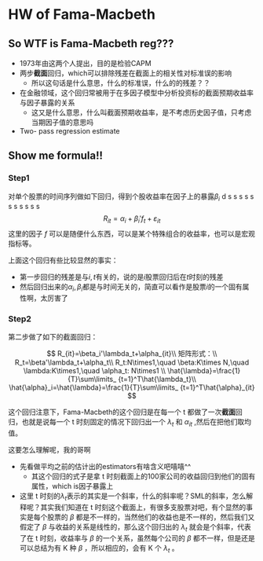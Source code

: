 # HW of Fama-Macbeth

## So WTF is Fama-Macbeth reg???

- 1973年由这两个人提出，目的是检验CAPM
- 两步**截面**回归，which可以排除残差在截面上的相关性对标准误的影响
  - 所以这句话是什么意思，什么的标准误，什么的的残差？？
- 在金融领域，这个回归常被用于在多因子模型中分析投资标的截面预期收益率与因子暴露的关系
  - 这又是什么意思，什么叫截面预期收益率，是不考虑历史因子值，只考虑当期因子值的意思吗
- Two- pass regression estimate

## Show me formula!!

### Step1

对单个股票的时间序列做如下回归，得到个股收益率在因子上的暴露$\beta_i$ d s s s s s s s s s s s
$$
R_{it}=\alpha_i+\beta_i'f_t+\varepsilon_{it}
$$
这里的因子 $f$ 可以是随便什么东西，可以是某个特殊组合的收益率，也可以是宏观指标等。

上面这个回归有些比较显然的事实：

- 第一步回归的残差是与$i,t$有关的，说的是$i$股票回归后在$t$时刻的残差
- 然后回归出来的$\alpha_i,\beta_i$都是与时间无关的，简直可以看作是股票$i$的一个固有属性啊，太厉害了

### Step2

第二步做了如下的截面回归：

$$
R_{it}=\beta_i'\lambda_t+\alpha_{it}\\
矩阵形式：\\
R_t=\beta'\lambda_t+\alpha_t\\
R_t:N\times1,\quad
\beta:K\times N,\quad
\lambda:K\times1,\quad
\alpha_t: N\times1
\\
\hat{\lambda}=\frac{1}{T}\sum\limits_ {t=1}^T\hat{\lambda_t}\\
\hat{\alpha}_i=\hat{\lambda}=\frac{1}{T}\sum\limits_ {t=1}^T\hat{\alpha}_{it}
$$

这个回归注意下，Fama-Macbeth的这个回归是在每一个 t 都做了一次**截面**回归，也就是说每一个 t 时刻固定的情况下回归出一个 $\lambda_t$ 和 $\alpha_{it}$ ,然后在把他们取均值。

这要怎么理解呢，我的哥啊

- 先看做平均之前的估计出的estimators有啥含义吧嘻嘻^^
  - 其这个回归的式子是拿 t 时刻截面上的100家公司的收益回归到他们的固有属性，which is因子暴露上
- 这里 t 时刻的$\lambda_t$表示的其实是一个斜率，什么的斜率呢？SML的斜率，怎么解释呢？其实我们知道在 t 时刻这个截面上，有很多支股票对吧，有个显然的事实是每个股票的 $\beta$ 都是不一样的，当然他们的收益也是不一样的，然后我们又假定了 $\beta$ 与收益的关系是线性的，那么这个回归出的 $\lambda_t$ 就会是个斜率，代表了在 t 时刻，收益率与 $\beta$ 的一个关系，虽然每个公司的 $\beta$ 都不一样，但是还是可以总结为有 K 种 $\beta$ ，所以相应的，会有 K 个 $\lambda_t$ 。